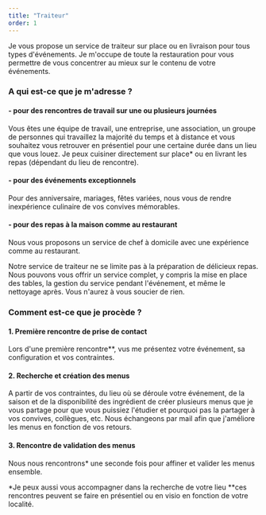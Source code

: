 ```yaml
---
title: "Traiteur"
order: 1
---
```

Je vous propose un service de traiteur sur place ou en livraison pour tous types d'événements. Je m'occupe de toute la restauration pour vous permettre de vous concentrer au mieux sur le contenu de votre événements.

### A qui est-ce que je m'adresse ? 

#### - pour des rencontres de travail sur une ou plusieurs journées
Vous êtes une équipe de travail, une entreprise, une association, un groupe de personnes qui travaillez la majorité du temps et à distance et vous souhaitez vous retrouver en présentiel pour une certaine durée dans un lieu que vous louez. Je peux cuisiner directement sur place* ou en livrant les repas (dépendant du lieu de rencontre).

#### - pour des événements exceptionnels
Pour des anniversaire, mariages, fêtes variées, nous vous de rendre inexpérience culinaire de vos convives mémorables. 

#### - pour des repas à la maison comme au restaurant
Nous vous proposons un service de chef à domicile avec une expérience comme au restaurant.

Notre service de traiteur ne se limite pas à la préparation de délicieux repas. Nous pouvons vous offrir un service complet, y compris la mise en place des tables, la gestion du service pendant l'événement, et même le nettoyage après. Vous n'aurez à vous soucier de rien.

### Comment est-ce que je procède ?

#### 1. Première rencontre de prise de contact
Lors d'une première rencontre**, vus me présentez votre événement, sa configuration et vos contraintes.

#### 2. Recherche et création des menus
A partir de vos contraintes, du lieu où se déroule votre événement, de la saison et de la disponibilité des ingrédient de créer plusieurs menus que je vous partage pour que vous puissiez l'étudier et pourquoi pas la partager à vos convives, collègues, etc.
Nous échangeons par mail afin que j'améliore les menus en fonction de vos retours.

#### 3. Rencontre de validation des menus
Nous nous rencontrons* une seconde fois pour affiner et valider les menus ensemble.

*Je peux aussi vous accompagner dans la recherche de votre lieu
**ces rencontres peuvent se faire en présentiel ou en visio en fonction de votre localité. 